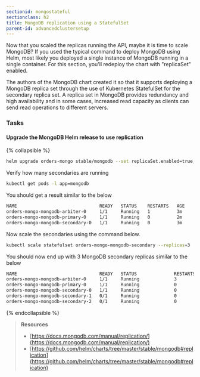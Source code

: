 ```yaml
---
sectionid: mongostateful
sectionclass: h2
title: MongoDB replication using a StatefulSet
parent-id: advancedclustersetup
---
```


Now that you scaled the replicas running the API, maybe it is time to scale MongoDB? If you used the typical command to deploy MongoDB using Helm, most likely you deployed a single instance of MongoDB running in a single container. For this section, you'll redeploy the chart with "replicaSet" enabled.

The authors of the MongoDB chart created it so that it supports deploying a MongoDB replica set through the use of Kubernetes StatefulSet for the secondary replica set. A replica set in MongoDB provides redundancy and high availability and in some cases, increased read capacity as clients can send read operations to different servers.

### Tasks

#### Upgrade the MongoDB Helm release to use replication

{% collapsible %}

```sh
helm upgrade orders-mongo stable/mongodb --set replicaSet.enabled=true,mongodbUsername=orders-user,mongodbPassword=orders-password,mongodbDatabase=akschallenge
```

Verify how many secondaries are running

```sh
kubectl get pods -l app=mongodb
```

You should get a result similar to the below

```sh
NAME                               READY   STATUS    RESTARTS   AGE
orders-mongo-mongodb-arbiter-0     1/1     Running   1          3m
orders-mongo-mongodb-primary-0     1/1     Running   0          2m
orders-mongo-mongodb-secondary-0   1/1     Running   0          3m
```

Now scale the secondaries using the command below.

```sh
kubectl scale statefulset orders-mongo-mongodb-secondary --replicas=3
```

You should now end up with 3 MongoDB secondary replicas similar to the below

```sh
NAME                               READY   STATUS              RESTARTS   AGE
orders-mongo-mongodb-arbiter-0     1/1     Running             3          8m
orders-mongo-mongodb-primary-0     1/1     Running             0          7m
orders-mongo-mongodb-secondary-0   1/1     Running             0          8m
orders-mongo-mongodb-secondary-1   0/1     Running             0          58s
orders-mongo-mongodb-secondary-2   0/1     Running             0          58s
```

{% endcollapsible %}

> **Resources**
> - [https://docs.mongodb.com/manual/replication/](https://docs.mongodb.com/manual/replication/)
> - [https://github.com/helm/charts/tree/master/stable/mongodb#replication](https://github.com/helm/charts/tree/master/stable/mongodb#replication)